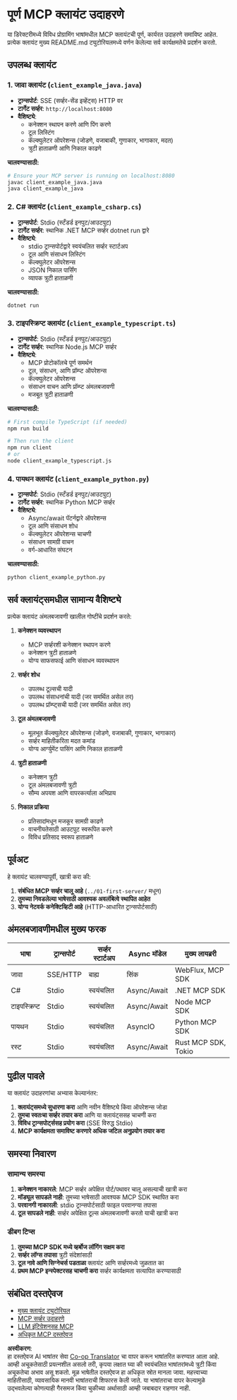 <!--
CO_OP_TRANSLATOR_METADATA:
{
  "original_hash": "8358c13b5b6877e475674697cdc1a904",
  "translation_date": "2025-08-18T15:49:34+00:00",
  "source_file": "03-GettingStarted/02-client/complete_examples.md",
  "language_code": "mr"
}
-->
# पूर्ण MCP क्लायंट उदाहरणे

या डिरेक्टरीमध्ये विविध प्रोग्रामिंग भाषांमधील MCP क्लायंटची पूर्ण, कार्यरत उदाहरणे समाविष्ट आहेत. प्रत्येक क्लायंट मुख्य README.md ट्युटोरियलमध्ये वर्णन केलेल्या सर्व कार्यक्षमतेचे प्रदर्शन करतो.

## उपलब्ध क्लायंट

### 1. जावा क्लायंट (`client_example_java.java`)

- **ट्रान्सपोर्ट**: SSE (सर्व्हर-सेंड इव्हेंट्स) HTTP वर
- **टार्गेट सर्व्हर**: `http://localhost:8080`
- **वैशिष्ट्ये**:
  - कनेक्शन स्थापन करणे आणि पिंग करणे
  - टूल लिस्टिंग
  - कॅल्क्युलेटर ऑपरेशन्स (जोडणे, वजाबाकी, गुणाकार, भागाकार, मदत)
  - त्रुटी हाताळणी आणि निकाल काढणे

**चालवण्यासाठी:**

```bash
# Ensure your MCP server is running on localhost:8080
javac client_example_java.java
java client_example_java
```

### 2. C# क्लायंट (`client_example_csharp.cs`)

- **ट्रान्सपोर्ट**: Stdio (स्टँडर्ड इनपुट/आउटपुट)
- **टार्गेट सर्व्हर**: स्थानिक .NET MCP सर्व्हर dotnet run द्वारे
- **वैशिष्ट्ये**:
  - stdio ट्रान्सपोर्टद्वारे स्वयंचलित सर्व्हर स्टार्टअप
  - टूल आणि संसाधन लिस्टिंग
  - कॅल्क्युलेटर ऑपरेशन्स
  - JSON निकाल पार्सिंग
  - व्यापक त्रुटी हाताळणी

**चालवण्यासाठी:**

```bash
dotnet run
```

### 3. टाइपस्क्रिप्ट क्लायंट (`client_example_typescript.ts`)

- **ट्रान्सपोर्ट**: Stdio (स्टँडर्ड इनपुट/आउटपुट)
- **टार्गेट सर्व्हर**: स्थानिक Node.js MCP सर्व्हर
- **वैशिष्ट्ये**:
  - MCP प्रोटोकॉलचे पूर्ण समर्थन
  - टूल, संसाधन, आणि प्रॉम्प्ट ऑपरेशन्स
  - कॅल्क्युलेटर ऑपरेशन्स
  - संसाधन वाचन आणि प्रॉम्प्ट अंमलबजावणी
  - मजबूत त्रुटी हाताळणी

**चालवण्यासाठी:**

```bash
# First compile TypeScript (if needed)
npm run build

# Then run the client
npm run client
# or
node client_example_typescript.js
```

### 4. पायथन क्लायंट (`client_example_python.py`)

- **ट्रान्सपोर्ट**: Stdio (स्टँडर्ड इनपुट/आउटपुट)  
- **टार्गेट सर्व्हर**: स्थानिक Python MCP सर्व्हर
- **वैशिष्ट्ये**:
  - Async/await पॅटर्नद्वारे ऑपरेशन्स
  - टूल आणि संसाधन शोध
  - कॅल्क्युलेटर ऑपरेशन्स चाचणी
  - संसाधन सामग्री वाचन
  - वर्ग-आधारित संघटन

**चालवण्यासाठी:**

```bash
python client_example_python.py
```

## सर्व क्लायंट्समधील सामान्य वैशिष्ट्ये

प्रत्येक क्लायंट अंमलबजावणी खालील गोष्टींचे प्रदर्शन करते:

1. **कनेक्शन व्यवस्थापन**
   - MCP सर्व्हरशी कनेक्शन स्थापन करणे
   - कनेक्शन त्रुटी हाताळणे
   - योग्य साफसफाई आणि संसाधन व्यवस्थापन

2. **सर्व्हर शोध**
   - उपलब्ध टूल्सची यादी
   - उपलब्ध संसाधनांची यादी (जर समर्थित असेल तर)
   - उपलब्ध प्रॉम्प्ट्सची यादी (जर समर्थित असेल तर)

3. **टूल अंमलबजावणी**
   - मूलभूत कॅल्क्युलेटर ऑपरेशन्स (जोडणे, वजाबाकी, गुणाकार, भागाकार)
   - सर्व्हर माहितीकरिता मदत कमांड
   - योग्य आर्ग्युमेंट पासिंग आणि निकाल हाताळणी

4. **त्रुटी हाताळणी**
   - कनेक्शन त्रुटी
   - टूल अंमलबजावणी त्रुटी
   - सौम्य अपयश आणि वापरकर्त्याला अभिप्राय

5. **निकाल प्रक्रिया**
   - प्रतिसादांमधून मजकूर सामग्री काढणे
   - वाचनीयतेसाठी आउटपुट स्वरूपित करणे
   - विविध प्रतिसाद स्वरूप हाताळणे

## पूर्वअट

हे क्लायंट चालवण्यापूर्वी, खात्री करा की:

1. **संबंधित MCP सर्व्हर चालू आहे** (`../01-first-server/` मधून)
2. **तुमच्या निवडलेल्या भाषेसाठी आवश्यक अवलंबित्वे स्थापित आहेत**
3. **योग्य नेटवर्क कनेक्टिव्हिटी आहे** (HTTP-आधारित ट्रान्सपोर्टसाठी)

## अंमलबजावणीमधील मुख्य फरक

| भाषा       | ट्रान्सपोर्ट | सर्व्हर स्टार्टअप | Async मॉडेल | मुख्य लायब्ररी       |
|------------|-------------|-------------------|-------------|---------------------|
| जावा       | SSE/HTTP    | बाह्य            | सिंक        | WebFlux, MCP SDK    |
| C#         | Stdio       | स्वयंचलित        | Async/Await | .NET MCP SDK        |
| टाइपस्क्रिप्ट | Stdio     | स्वयंचलित        | Async/Await | Node MCP SDK        |
| पायथन      | Stdio       | स्वयंचलित        | AsyncIO     | Python MCP SDK      |
| रस्ट       | Stdio       | स्वयंचलित        | Async/Await | Rust MCP SDK, Tokio |

## पुढील पावले

या क्लायंट उदाहरणांचा अभ्यास केल्यानंतर:

1. **क्लायंट्समध्ये सुधारणा करा** आणि नवीन वैशिष्ट्ये किंवा ऑपरेशन्स जोडा
2. **तुमचा स्वतःचा सर्व्हर तयार करा** आणि या क्लायंट्ससह चाचणी करा
3. **विविध ट्रान्सपोर्ट्ससह प्रयोग करा** (SSE विरुद्ध Stdio)
4. **MCP कार्यक्षमता समाविष्ट करणारे अधिक जटिल अनुप्रयोग तयार करा**

## समस्या निवारण

### सामान्य समस्या

1. **कनेक्शन नाकारले**: MCP सर्व्हर अपेक्षित पोर्ट/पथावर चालू असल्याची खात्री करा
2. **मॉड्यूल सापडले नाही**: तुमच्या भाषेसाठी आवश्यक MCP SDK स्थापित करा
3. **परवानगी नाकारली**: stdio ट्रान्सपोर्टसाठी फाइल परवानग्या तपासा
4. **टूल सापडले नाही**: सर्व्हर अपेक्षित टूल्स अंमलबजावणी करतो याची खात्री करा

### डीबग टिप्स

1. **तुमच्या MCP SDK मध्ये व्हर्बोज लॉगिंग सक्षम करा**
2. **सर्व्हर लॉग्स तपासा** त्रुटी संदेशांसाठी
3. **टूल नावे आणि सिग्नेचर्स पडताळा** क्लायंट आणि सर्व्हरमध्ये जुळतात का
4. **प्रथम MCP इन्स्पेक्टरसह चाचणी करा** सर्व्हर कार्यक्षमता सत्यापित करण्यासाठी

## संबंधित दस्तऐवज

- [मुख्य क्लायंट ट्युटोरियल](./README.md)
- [MCP सर्व्हर उदाहरणे](../../../../03-GettingStarted/01-first-server)
- [LLM इंटिग्रेशनसह MCP](../../../../03-GettingStarted/03-llm-client)
- [अधिकृत MCP दस्तऐवज](https://modelcontextprotocol.io/)

**अस्वीकरण**:  
हा दस्तऐवज AI भाषांतर सेवा [Co-op Translator](https://github.com/Azure/co-op-translator) चा वापर करून भाषांतरित करण्यात आला आहे. आम्ही अचूकतेसाठी प्रयत्नशील असलो तरी, कृपया लक्षात घ्या की स्वयंचलित भाषांतरांमध्ये त्रुटी किंवा अचूकतेचा अभाव असू शकतो. मूळ भाषेतील दस्तऐवज हा अधिकृत स्रोत मानला जावा. महत्त्वाच्या माहितीसाठी, व्यावसायिक मानवी भाषांतराची शिफारस केली जाते. या भाषांतराचा वापर केल्यामुळे उद्भवलेल्या कोणत्याही गैरसमज किंवा चुकीच्या अर्थासाठी आम्ही जबाबदार राहणार नाही.